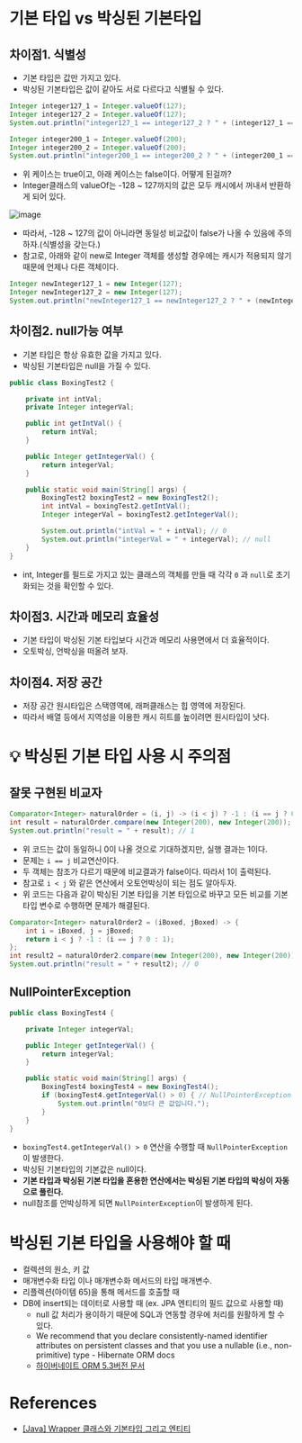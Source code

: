 # 기본 타입 vs 박싱된 기본타입
## 차이점1. 식별성
- 기본 타입은 값만 가지고 있다.
- 박싱된 기본타입은 값이 같아도 서로 다르다고 식별될 수 있다.

```java
Integer integer127_1 = Integer.valueOf(127);
Integer integer127_2 = Integer.valueOf(127);
System.out.println("integer127_1 == integer127_2 ? " + (integer127_1 == integer127_2)); // true

Integer integer200_1 = Integer.valueOf(200);
Integer integer200_2 = Integer.valueOf(200);
System.out.println("integer200_1 == integer200_2 ? " + (integer200_1 == integer200_2)); // false
```
- 위 케이스는 true이고, 아래 케이스는 false이다. 어떻게 된걸까?
- Integer클래스의 valueOf는 -128 ~ 127까지의 값은 모두 캐시에서 꺼내서 반환하게 되어 있다.

![image](https://github.com/shin-je-woo/effective-java-group-study/assets/39439576/09edbdf2-6a0d-4ffd-acb8-746aeb298c7b)
- 따라서, -128 ~ 127의 값이 아니라면 동일성 비교값이 false가 나올 수 있음에 주의하자.(식별성을 갖는다.)
- 참고로, 아래와 같이 new로 Integer 객체를 생성할 경우에는 캐시가 적용되지 않기 때문에 언제나 다른 객체이다.

```java
Integer newInteger127_1 = new Integer(127);
Integer newInteger127_2 = new Integer(127);
System.out.println("newInteger127_1 == newInteger127_2 ? " + (newInteger127_1 == newInteger127_2)); // false
```

## 차이점2. null가능 여부
- 기본 타입은 항상 유효한 값을 가지고 있다.
- 박싱된 기본타입은 null을 가질 수 있다.
```java
public class BoxingTest2 {

    private int intVal;
    private Integer integerVal;

    public int getIntVal() {
        return intVal;
    }

    public Integer getIntegerVal() {
        return integerVal;
    }

    public static void main(String[] args) {
        BoxingTest2 boxingTest2 = new BoxingTest2();
        int intVal = boxingTest2.getIntVal();
        Integer integerVal = boxingTest2.getIntegerVal();

        System.out.println("intVal = " + intVal); // 0
        System.out.println("integerVal = " + integerVal); // null
    }
}
```
- int, Integer를 필드로 가지고 있는 클래스의 객체를 만들 때 각각 `0` 과 `null`로 초기화되는 것을 확인할 수 있다.

## 차이점3. 시간과 메모리 효율성
- 기본 타입이 박싱된 기본 타입보다 시간과 메모리 사용면에서 더 효율적이다.
- 오토박싱, 언박싱을 떠올려 보자.

## 차이점4. 저장 공간
- 저장 공간 원시타입은 스택영역에, 래퍼클래스는 힙 영역에 저장된다.
- 따라서 배열 등에서 지역성을 이용한 캐시 히트를 높이려면 원시타입이 낫다.

# 💡 박싱된 기본 타입 사용 시 주의점
## 잘못 구현된 비교자
```java
Comparator<Integer> naturalOrder = (i, j) -> (i < j) ? -1 : (i == j ? 0 : 1);
int result = naturalOrder.compare(new Integer(200), new Integer(200));
System.out.println("result = " + result); // 1
```
- 위 코드는 값이 동일하니 0이 나올 것으로 기대하겠지만, 실행 결과는 1이다.
- 문제는 `i == j` 비교연산이다.
- 두 객체는 참조가 다르기 때문에 비교결과가 false이다. 따라서 1이 출력된다.
- 참고로 `i < j` 와 같은 연산에서 오토언박싱이 되는 점도 알아두자.
- 위 코드는 다음과 같이 박싱된 기본 타입을 기본 타입으로 바꾸고 모든 비교를 기본 타입 변수로 수행하면 문제가 해결된다.
```java
Comparator<Integer> naturalOrder2 = (iBoxed, jBoxed) -> {
    int i = iBoxed, j = jBoxed;
    return i < j ? -1 : (i == j ? 0 : 1);
};
int result2 = naturalOrder2.compare(new Integer(200), new Integer(200));
System.out.println("result = " + result2); // 0
```

## NullPointerException
```java
public class BoxingTest4 {

    private Integer integerVal;

    public Integer getIntegerVal() {
        return integerVal;
    }

    public static void main(String[] args) {
        BoxingTest4 boxingTest4 = new BoxingTest4();
        if (boxingTest4.getIntegerVal() > 0) { // NullPointerException 발생!!
            System.out.println("0보다 큰 값입니다.");
        }
    }
}
```
- `boxingTest4.getIntegerVal() > 0` 연산을 수행할 때 `NullPointerException` 이 발생한다.
- 박싱된 기본타입의 기본값은 null이다.
- **기본 타입과 박싱된 기본 타입을 혼용한 연산에서는 박싱된 기본 타입의 박싱이 자동으로 풀린다.**
- null참조를 언박싱하게 되면 `NullPointerException`이 발생하게 된다.

# 박싱된 기본 타입을 사용해야 할 때
- 컬렉션의 원소, 키 값
- 매개변수화 타입 이나 매개변수화 메서드의 타입 매개변수.
- 리플렉션(아이템 65)을 통해 메서드를 호출할 때
- DB에 insert되는 데이터로 사용할 때 (ex. JPA 엔티티의 필드 값으로 사용할 때)
  - null 값 처리가 용이하기 때문에 SQL과 연동할 경우에 처리를 원활하게 할 수 있다.
  - We recommend that you declare consistently-named identifier attributes on persistent classes and that you use a nullable (i.e., non-primitive) type - Hibernate ORM docs
  - [하이버네이트 ORM 5.3버전 문서](https://docs.jboss.org/hibernate/orm/5.3/userguide/html_single/Hibernate_User_Guide.html#entity-pojo-identifier)

# References
- [[Java] Wrapper 클래스와 기본타입 그리고 엔티티](https://velog.io/@power0080/Wrapper-%ED%81%B4%EB%9E%98%EC%8A%A4%EC%99%80-%EA%B8%B0%EB%B3%B8%ED%83%80%EC%9E%85)
